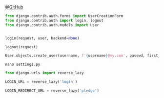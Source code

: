 [@GitHub](https://github.com/django/django/blob/master/django/contrib/auth/views.py)


```py
from django.contrib.auth.forms import UserCreationForm
from django.contrib.auth import login, logout
from django.contrib.auth.models import User


login(request, user, backend=None)

logout(request)

User.objects.create_user(username, f'{username}@my.com', passwd, first_name=name)
```


`nano settings.py`
```py
from django.urls import reverse_lazy

LOGIN_URL = reverse_lazy('login')

LOGIN_REDIRECT_URL = reverse_lazy('pledge')
```

